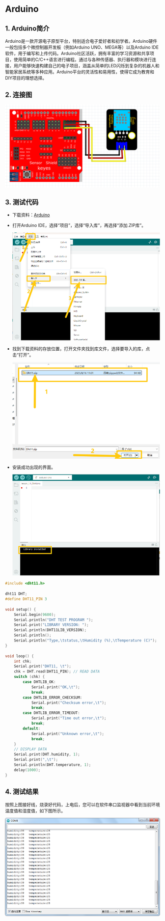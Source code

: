 # Arduino


## 1. Arduino简介  

Arduino是一款开源电子原型平台，特别适合电子爱好者和初学者。Arduino硬件一般包括多个微控制器开发板（例如Arduino UNO、MEGA等）以及Arduino IDE软件，用于编写和上传代码。Arduino社区活跃，拥有丰富的学习资源和共享项目，使用简单的C/C++语言进行编程。通过与各种传感器、执行器和模块进行连接，用户能够快速构建自己的电子项目，涵盖从简单的LED闪烁到复杂的机器人和智能家居系统等多种应用。Arduino平台的灵活性和易用性，使得它成为教育和DIY项目的理想选择。  

## 2. 连接图  

![](media/35be406e5183f97915d900e38c9e5b77.png)  

## 3. 测试代码  

- 下载资料：[Arduino](./Arduino.7z)

- 打开Arduino IDE，选择“项目”，选择“导入库”，再选择“添加.ZIP库”。

  ![](./media/image-20250816111417240.png)

- 找到下载资料的存放位置，打开文件夹找到库文件，选择要导入的库，点击“打开”。

  ![](./media/image-20250816110403850.png)

- 安装成功出现的界面。

  ![](./media/image-20250816111452229.png)

```cpp  
#include <dht11.h>  

dht11 DHT;  
#define DHT11_PIN 3  

void setup() {  
    Serial.begin(9600);  
    Serial.println("DHT TEST PROGRAM ");  
    Serial.print("LIBRARY VERSION: ");  
    Serial.println(DHT11LIB_VERSION);  
    Serial.println();  
    Serial.println("Type,\tstatus,\tHumidity (%),\tTemperature (C)");  
}  

void loop() {  
    int chk;  
    Serial.print("DHT11, \t");  
    chk = DHT.read(DHT11_PIN); // READ DATA  
    switch (chk) {  
        case DHTLIB_OK:  
            Serial.print("OK,\t");  
            break;  
        case DHTLIB_ERROR_CHECKSUM:  
            Serial.print("Checksum error,\t");  
            break;  
        case DHTLIB_ERROR_TIMEOUT:  
            Serial.print("Time out error,\t");  
            break;  
        default:  
            Serial.print("Unknown error,\t");  
            break;  
    }  
    // DISPLAY DATA  
    Serial.print(DHT.humidity, 1);  
    Serial.print(",\t");  
    Serial.println(DHT.temperature, 1);  
    delay(1000);  
}  
```

## 4. 测试结果  

按照上图接好线，烧录好代码，上电后，您可以在软件串口监视器中看到当前环境温度值和湿度值，如下图所示。  

![](media/f7625c45e40ebca246abd30e4bc7d32a.png)  



